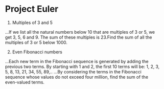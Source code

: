 # Project Euler
1. Multiples of 3 and 5

...If we list all the natural numbers below 10 that are multiples of 3 or 5, we get 3, 5, 6 and 9. The sum of these multiples is 23.Find the sum of all the multiples of 3 or 5 below 1000.

2. Even Fibonacci numbers

...Each new term in the Fibonacci sequence is generated by adding the previous two terms. By starting with 1 and 2, the first 10 terms will be:	1, 2, 3, 5, 8, 13, 21, 34, 55, 89,.. 
...By considering the terms in the Fibonacci sequence whose values do not exceed four million, find the sum of the even-valued terms.